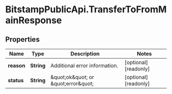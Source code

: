 # BitstampPublicApi.TransferToFromMainResponse

## Properties

Name | Type | Description | Notes
------------ | ------------- | ------------- | -------------
**reason** | **String** | Additional error information. | [optional] [readonly] 
**status** | **String** | \&quot;ok\&quot; or \&quot;error\&quot; | [optional] [readonly] 


